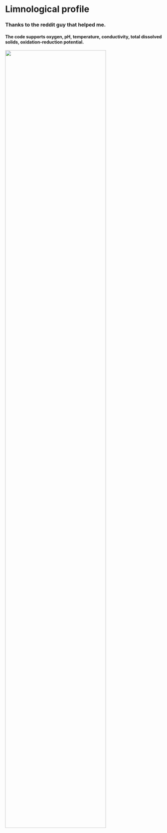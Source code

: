 ﻿# Limnological profile 
### Thanks to the reddit guy that helped me. 
#### The code supports oxygen, pH, temperature, conductivity, total dissolved solids, oxidation-reduction potential.

<img src="output/Perfil limnológico.png" width="80%" />
